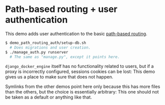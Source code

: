 # Path-based routing + user authentication

This demo adds user authentication to the basic
[path-based routing](../demo_path_routing_no_auth).

```bash
$ demo_path_routing_auth/setup-db.sh
  # Does migrations and user creation.
$ ./manage_auth.py runserver
  # The same as "manage.py", except it points here.
```

`django_docker_engine` itself has no
functionality related to users, but if a proxy is incorrectly configured,
sessions cookies can be lost: This demo gives us a place to make sure that
does not happen.

Symlinks from the other demos point here only because this has more files than
the others, but the choice is essentially arbitrary: This one should not be
taken as a default or anything like that.